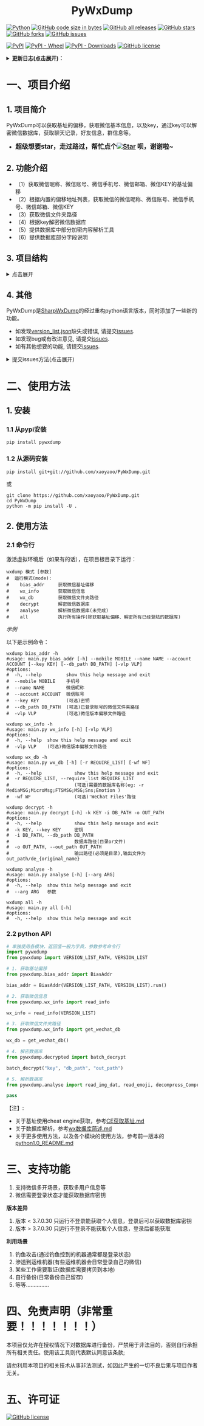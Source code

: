 # <center>PyWxDump</center>

[![Python](https://img.shields.io/badge/Python-3-blue.svg)](https://www.python.org/)
[![GitHub code size in bytes](https://img.shields.io/github/languages/code-size/xaoyaoo/pywxdump)](https://github.com/xaoyaoo/PyWxDump)
[![GitHub all releases](https://img.shields.io/github/downloads/xaoyaoo/pywxdump/total)](https://github.com/xaoyaoo/PyWxDump)
[![GitHub stars](https://img.shields.io/github/stars/xaoyaoo/PyWxDump.svg)](https://github.com/xaoyaoo/PyWxDump)
[![GitHub forks](https://img.shields.io/github/forks/xaoyaoo/PyWxDump.svg)](https://github.com/xaoyaoo/PyWxDump/fork)
[![GitHub issues](https://img.shields.io/github/issues/xaoyaoo/PyWxDump)](https://github.com/xaoyaoo/PyWxDump/issues)

[![PyPI](https://img.shields.io/pypi/v/pywxdump)](https://pypi.org/project/pywxdump/)
[![PyPI - Wheel](https://img.shields.io/pypi/wheel/pywxdump)](https://pypi.org/project/pywxdump/)
[![PyPI - Downloads](https://img.shields.io/pypi/dm/pywxdump)](https://pypi.org/project/pywxdump/)
[![GitHub license](https://img.shields.io/pypi/l/pywxdump)](https://github.com/xaoyaoo/PyWxDump/blob/master/LICENSE)


<details>
<summary><strong>更新日志(点击展开)：</strong></summary>

* 2023.10.24 add auto get bias addr ,not need input key or wx folder path.
* 2023.10.17 add LICENSE
* 2023.10.16 添加"3.9.7.15"版本的偏移[#12](https://github.com/xaoyaoo/PyWxDump/issues/12)
  ,感谢@[GentlemanII](https://github.com/GentlemanII)
* 2023.10.15 将整个项目作为包安装，增加命令行统一操作
* 2023.10.14 整体重构项目，优化代码，增加命令行统一操作
* 2023.10.11 添加"3.9.5.81"版本的偏移[#10](https://github.com/xaoyaoo/PyWxDump/issues/10)
  ,感谢@[sv3nbeast](https://github.com/sv3nbeast)
* 2023.10.09 获取key基址偏移可以根据微信文件夹获取，不需要输入key
* 2023.10.09 优化代码，删减没必要代码，重新修改获取基址代码，加快运行速度（需要安装新的库 pymem）
* 2023.10.07 修改获取基址内存搜索方式，防止进入死循环
* 2023.10.07 增加了3.9.7.29版本的偏移地址
* 2023.10.06 增加命令行解密数据库
* 2023.09.28 增加了数据库部分解析
* 2023.09.15 增加了3.9.7.25版本的偏移地址

</details>

# 一、项目介绍

## 1. 项目简介

PyWxDump可以获取基址的偏移，获取微信基本信息，以及key，通过key可以解密微信数据库，获取聊天记录，好友信息，群信息等。

* <strong><big>
  超级想要star，走过路过，帮忙点个[![Star](https://img.shields.io/github/stars/xaoyaoo/PyWxDump.svg?style=social&label=Star)](https://github.com/xaoyaoo/PyWxDump/)
  呗，谢谢啦~</big></strong>

## 2. 功能介绍

* （1）获取微信昵称、微信账号、微信手机号、微信邮箱、微信KEY的基址偏移
* （2）根据内置的偏移地址列表，获取微信的微信昵称、微信账号、微信手机号、微信邮箱、微信KEY
* （3）获取微信文件夹路径
* （4）根据key解密微信数据库
* （5）提供数据库中部分加密内容解析工具
* （6）提供数据库部分字段说明

## 3. 项目结构

<details>
<summary>点击展开</summary>

```
PyWxDump
├─ pywxdump                        # 项目代码,存放各个模块
│  ├─ analyse                     # 解析数据库
│  │  └─ parse.py                     # 解析数据库脚本，可以解析语音、图片、聊天记录等
│  ├─ bias_addr                   # 获取偏移地址
│  │  └─ get_bias_addr.py             # 获取偏移地址脚本
│  ├─ decrypted                   # 解密数据库
│  │  ├─ decrypt.py                   # 解密数据库脚本
│  │  └─ get_wx_decrypted_db.py       # 直接读取当前登录微信的数据库，解密后保存到当前目录下的decrypted文件夹中
│  ├─ wx_info                     # 获取微信基本信息
│  │  ├─ get_wx_info.py               # 获取微信基本信息脚本
│  │  └─ get_wx_db.py                 # 获取本地所有的微信相关数据库
│  ├─ command.py                  # 命令行入口
│  └─ version_list.json           # 微信版本列表 (十进制)按顺序代表：微信昵称、微信账号、微信手机号、微信邮箱（默认0）、微信KEY、微信原始ID（wxid_******）
├─ doc                        # 项目文档
│  ├─ python1.0_README.md         # python1.0版本的README
│  ├─ wx数据库简述.md               # wx数据库简述
│  └─ CE获取基址.md                 # CE获取基址
├─ README.md              
├─ setup.py                   # 安装脚本
└─ requirements.txt
```

</details>

## 4. 其他

PyWxDump是[SharpWxDump](https://github.com/AdminTest0/SharpWxDump)的经过重构python语言版本，同时添加了一些新的功能。

* 如发现[version_list.json](pywxdump/version_list.json)缺失或错误,
  请提交[issues](https://github.com/xaoyaoo/PyWxDump/issues).
* 如发现bug或有改进意见, 请提交[issues](https://github.com/xaoyaoo/PyWxDump/issues).
* 如有其他想要的功能, 请提交[issues](https://github.com/xaoyaoo/PyWxDump/issues).

<details>
<summary>提交issues方法(点击展开)</summary>

[![image](https://github.com/xaoyaoo/PyWxDump/assets/37209452/22d15ea6-05d6-4f30-8b24-04a51a59d56d)](https://github.com/xaoyaoo/PyWxDump/issues)
[![image](https://github.com/xaoyaoo/PyWxDump/assets/37209452/9bdc2961-694a-4104-a1c7-05403220c0fe)](https://github.com/xaoyaoo/PyWxDump/issues)
[![image](https://github.com/xaoyaoo/PyWxDump/assets/37209452/be1d8913-5a6e-4fff-9fcd-00edb33d255b)](https://github.com/xaoyaoo/PyWxDump/issues)

</details>

# 二、使用方法

## 1. 安装

### 1.1 从pypi安装

```shell script
pip install pywxdump
```

### 1.2 从源码安装

```shell script
pip install git+git://github.com/xaoyaoo/PyWxDump.git
```

或

```shell script
git clone https://github.com/xaoyaoo/PyWxDump.git
cd PyWxDump
python -m pip install -U .
```

## 2. 使用方法

### 2.1 命令行

激活虚拟环境后（如果有的话），在项目根目录下运行：

```shell script
wxdump 模式 [参数]
#  运行模式(mode):
#    bias_addr     获取微信基址偏移
#    wx_info       获取微信信息
#    wx_db         获取微信文件夹路径
#    decrypt       解密微信数据库
#    analyse       解析微信数据库(未完成)
#    all           执行所有操作(除获取基址偏移、解密所有已经登陆的数据库)
```

*示例*

以下是示例命令：

```shell script
wxdump bias_addr -h
#usage: main.py bias_addr [-h] --mobile MOBILE --name NAME --account ACCOUNT [--key KEY] [--db_path DB_PATH] [-vlp VLP]
#options:
#  -h, --help         show this help message and exit
#  --mobile MOBILE    手机号
#  --name NAME        微信昵称
#  --account ACCOUNT  微信账号
#  --key KEY          (可选)密钥
#  --db_path DB_PATH  (可选)已登录账号的微信文件夹路径
#  -vlp VLP           (可选)微信版本偏移文件路径

wxdump wx_info -h
#usage: main.py wx_info [-h] [-vlp VLP]
#options:
#  -h, --help  show this help message and exit
#  -vlp VLP    (可选)微信版本偏移文件路径

wxdump wx_db -h
#usage: main.py wx_db [-h] [-r REQUIRE_LIST] [-wf WF]
#options:
#  -h, --help            show this help message and exit
#  -r REQUIRE_LIST, --require_list REQUIRE_LIST
#                        (可选)需要的数据库名称(eg: -r MediaMSG;MicroMsg;FTSMSG;MSG;Sns;Emotion )
#  -wf WF                (可选)'WeChat Files'路径

wxdump decrypt -h
#usage: main.py decrypt [-h] -k KEY -i DB_PATH -o OUT_PATH
#options:
#  -h, --help            show this help message and exit
#  -k KEY, --key KEY     密钥
#  -i DB_PATH, --db_path DB_PATH
#                        数据库路径(目录or文件)
#  -o OUT_PATH, --out_path OUT_PATH
#                        输出路径(必须是目录),输出文件为 out_path/de_{original_name}

wxdump analyse -h
#usage: main.py analyse [-h] [--arg ARG]
#options:
#  -h, --help  show this help message and exit
#  --arg ARG   参数

wxdump all -h
#usage: main.py all [-h]
#options:
#  -h, --help  show this help message and exit
```

### 2.2 python API

```python
# 单独使用各模块，返回值一般为字典，参数参考命令行
import pywxdump
from pywxdump import VERSION_LIST_PATH, VERSION_LIST

# 1. 获取基址偏移
from pywxdump.bias_addr import BiasAddr

bias_addr = BiasAddr(VERSION_LIST_PATH, VERSION_LIST).run()

# 2. 获取微信信息
from pywxdump.wx_info import read_info

wx_info = read_info(VERSION_LIST)

# 3. 获取微信文件夹路径
from pywxdump.wx_info import get_wechat_db

wx_db = get_wechat_db()

# 4. 解密数据库
from pywxdump.decrypted import batch_decrypt

batch_decrypt("key", "db_path", "out_path")

# 5. 解析数据库
from pywxdump.analyse import read_img_dat, read_emoji, decompress_CompressContent, read_audio_buf, read_audio

pass
```

【注】:

* 关于基址使用cheat engine获取，参考[CE获取基址.md](doc/CE获取基址.md)
* 关于数据库解析，参考[wx数据库简述.md](doc/wx数据库简述.md)
* 关于更多使用方法，以及各个模块的使用方法，参考前一版本的[python1.0_README.md](doc/python1.0_README.md)

# 三、支持功能

1. 支持微信多开场景，获取多用户信息等
2. 微信需要登录状态才能获取数据库密钥

**版本差异**

1. 版本 < 3.7.0.30 只运行不登录能获取个人信息，登录后可以获取数据库密钥
2. 版本 > 3.7.0.30 只运行不登录不能获取个人信息，登录后都能获取

**利用场景**

1. 钓鱼攻击(通过钓鱼控到的机器通常都是登录状态)
2. 渗透到运维机器(有些运维机器会日常登录自己的微信)
3. 某些工作需要取证(数据库需要拷贝到本地)
4. 自行备份(日常备份自己留存)
5. 等等...............

# 四、免责声明（非常重要！！！！！！！）

本项目仅允许在授权情况下对数据库进行备份，严禁用于非法目的，否则自行承担所有相关责任。使用该工具则代表默认同意该条款;

请勿利用本项目的相关技术从事非法测试，如因此产生的一切不良后果与项目作者无关。

# 五、许可证

[![GitHub license](https://img.shields.io/pypi/l/pywxdump)](./LICENSE)